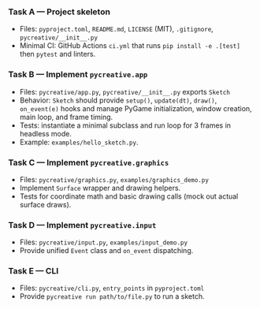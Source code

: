 ### Task A — Project skeleton
- Files: `pyproject.toml`, `README.md`, `LICENSE` (MIT), `.gitignore`, `pycreative/__init__.py`
- Minimal CI: GitHub Actions `ci.yml` that runs `pip install -e .[test]` then `pytest` and linters.

### Task B — Implement `pycreative.app`
- Files: `pycreative/app.py`, `pycreative/__init__.py` exports `Sketch`
- Behavior: `Sketch` should provide `setup()`, `update(dt)`, `draw()`, `on_event(e)` hooks and manage PyGame initialization, window creation, main loop, and frame timing.
- Tests: instantiate a minimal subclass and run loop for 3 frames in headless mode.
- Example: `examples/hello_sketch.py`.

### Task C — Implement `pycreative.graphics`
- Files: `pycreative/graphics.py`, `examples/graphics_demo.py`
- Implement `Surface` wrapper and drawing helpers.
- Tests for coordinate math and basic drawing calls (mock out actual surface draws).

### Task D — Implement `pycreative.input`
- Files: `pycreative/input.py`, `examples/input_demo.py`
- Provide unified `Event` class and `on_event` dispatching.

### Task E — CLI
- Files: `pycreative/cli.py`, `entry_points` in `pyproject.toml`
- Provide `pycreative run path/to/file.py` to run a sketch.